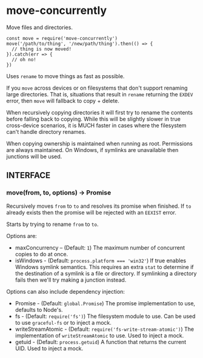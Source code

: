 # move-concurrently

Move files and directories.

```
const move = require('move-concurrently')
move('/path/to/thing', '/new/path/thing').then(() => {
  // thing is now moved!
}).catch(err => {
  // oh no!
})
```

Uses `rename` to move things as fast as possible.

If you `move` across devices or on filesystems that don't support renaming large directories. That is, situations that
result in `rename` returning the `EXDEV` error, then `move` will fallback to copy + delete.

When recursively copying directories it will first try to rename the contents before falling back to copying. While this
will be slightly slower in true cross-device scenarios, it is MUCH faster in cases where the filesystem can't handle
directory renames.

When copying ownership is maintained when running as root. Permissions are always maintained. On Windows, if symlinks
are unavailable then junctions will be used.

## INTERFACE

### move(from, to, options) → Promise

Recursively moves `from` to `to` and resolves its promise when finished. If `to` already exists then the promise will be
rejected with an `EEXIST`
error.

Starts by trying to rename `from` to `to`.

Options are:

* maxConcurrency – (Default: `1`) The maximum number of concurrent copies to do at once.
* isWindows - (Default: `process.platform === 'win32'`) If true enables Windows symlink semantics. This requires an
  extra `stat` to determine if the destination of a symlink is a file or directory. If symlinking a directory fails then
  we'll try making a junction instead.

Options can also include dependency injection:

* Promise - (Default: `global.Promise`) The promise implementation to use, defaults to Node's.
* fs - (Default: `require('fs')`) The filesystem module to use. Can be used to use `graceful-fs` or to inject a mock.
* writeStreamAtomic - (Default: `require('fs-write-stream-atomic')`) The implementation of `writeStreamAtomic` to use.
  Used to inject a mock.
* getuid - (Default: `process.getuid`) A function that returns the current UID. Used to inject a mock.
